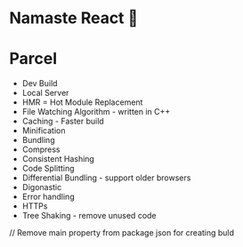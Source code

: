 # Namaste React 🚀


# Parcel
- Dev Build
- Local Server
- HMR = Hot Module Replacement
- File Watching Algorithm - written in C++
- Caching - Faster build
- Minification
- Bundling
- Compress
- Consistent Hashing
- Code Splitting
- Differential Bundling - support older browsers
- Digonastic
- Error handling
- HTTPs
- Tree Shaking - remove unused code


// Remove main property from package json for creating buld
  